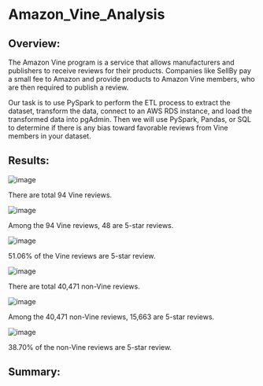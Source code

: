 # Amazon_Vine_Analysis

## Overview:
The Amazon Vine program is a service that allows manufacturers and publishers to receive reviews for their products. Companies like SellBy pay a small fee to Amazon and provide products to Amazon Vine members, who are then required to publish a review.

 Our task is to use PySpark to perform the ETL process to extract the dataset, transform the data, connect to an AWS RDS instance, and load the transformed data into pgAdmin. Then we will use PySpark, Pandas, or SQL to determine if there is any bias toward favorable reviews from Vine members in your dataset. 
 
## Results:
![image](https://user-images.githubusercontent.com/108709071/196334228-0cff8c50-450a-4ffe-a8b2-017140b0bee9.png)
 
There are total 94 Vine reviews.

![image](https://user-images.githubusercontent.com/108709071/196334486-4954c9f9-48d4-4071-a6e5-f3c0e9549b60.png)
 
Among the 94 Vine reviews, 48 are 5-star reviews.

![image](https://user-images.githubusercontent.com/108709071/196334582-12f7a8bf-a890-408e-a72e-f245ceb60060.png)

51.06% of the Vine reviews are 5-star review.

![image](https://user-images.githubusercontent.com/108709071/196334678-52d06204-850d-4b01-8094-2ad56d7ab4c1.png)

There are total 40,471 non-Vine reviews.

![image](https://user-images.githubusercontent.com/108709071/196334747-3fd06885-7b01-47a5-b2c0-276872e34cde.png)

Among the 40,471 non-Vine reviews, 15,663 are 5-star reviews.

![image](https://user-images.githubusercontent.com/108709071/196334878-29ce9534-9c1f-4aeb-baf5-f6ead66872c1.png)

38.70% of the non-Vine reviews are 5-star review.

## Summary:
